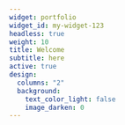 ```yaml
---
widget: portfolio
widget_id: my-widget-123
headless: true
weight: 10
title: Welcome
subtitle: here
active: true
design:
  columns: "2"
  background:
    text_color_light: false
    image_darken: 0
---
```

